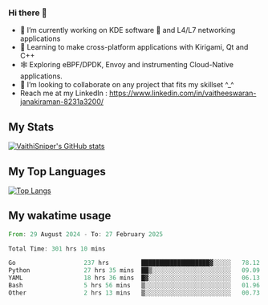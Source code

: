 ### Hi there 👋

- 🔭 I’m currently working on KDE software 💓 and L4/L7 networking applications 
- 📖 Learning to make cross-platform applications with Kirigami, Qt and C++
- 🕸️ Exploring eBPF/DPDK, Envoy and instrumenting Cloud-Native applications. 
- 👯 I’m looking to collaborate on any project that fits my skillset ^_^
- Reach me at my LinkedIn : https://www.linkedin.com/in/vaitheeswaran-janakiraman-8231a3200/

## My Stats
[![VaithiSniper's GitHub stats](https://github-readme-stats.vercel.app/api?username=VaithiSniper&hide=stars&theme=radical)](https://github.com/anuraghazra/github-readme-stats)

## My Top Languages

[![Top Langs](https://github-readme-stats.vercel.app/api/top-langs/?username=VaithiSniper&layout=compact)](https://github.com/anuraghazra/github-readme-stats)

## My wakatime usage

<!--START_SECTION:waka-->

```rust
From: 29 August 2024 - To: 27 February 2025

Total Time: 301 hrs 10 mins

Go                   237 hrs         ███████████████████▓░░░░░   78.12 %
Python               27 hrs 35 mins  ██▒░░░░░░░░░░░░░░░░░░░░░░   09.09 %
YAML                 18 hrs 36 mins  █▓░░░░░░░░░░░░░░░░░░░░░░░   06.13 %
Bash                 5 hrs 56 mins   ▒░░░░░░░░░░░░░░░░░░░░░░░░   01.96 %
Other                2 hrs 13 mins   ▒░░░░░░░░░░░░░░░░░░░░░░░░   00.73 %
```

<!--END_SECTION:waka-->
